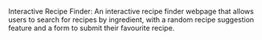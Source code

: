 Interactive Recipe Finder:
An interactive recipe finder webpage that allows users to search for recipes by ingredient, with a random recipe suggestion feature and a form to submit their favourite recipe. 
